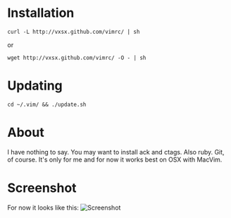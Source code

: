 Installation
============
```
curl -L http://vxsx.github.com/vimrc/ | sh
```
or
```
wget http://vxsx.github.com/vimrc/ -O - | sh
```

Updating
========
```
cd ~/.vim/ && ./update.sh
```

About
=====
I have nothing to say.
You may want to install ack and ctags. Also ruby.
Git, of course.
It's only for me and for now it works best on OSX with MacVim.

Screenshot
==========
For now it looks like this:
![Screenshot](http://f.cl.ly/items/032g1w161c0k3X0J2D45/Screen%20Shot%202013-08-06%20at%2012.01.55%20PM.png)
